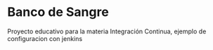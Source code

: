 # Banco de Sangre
Proyecto educativo para la materia Integración Continua, ejemplo de configuracion con jenkins
